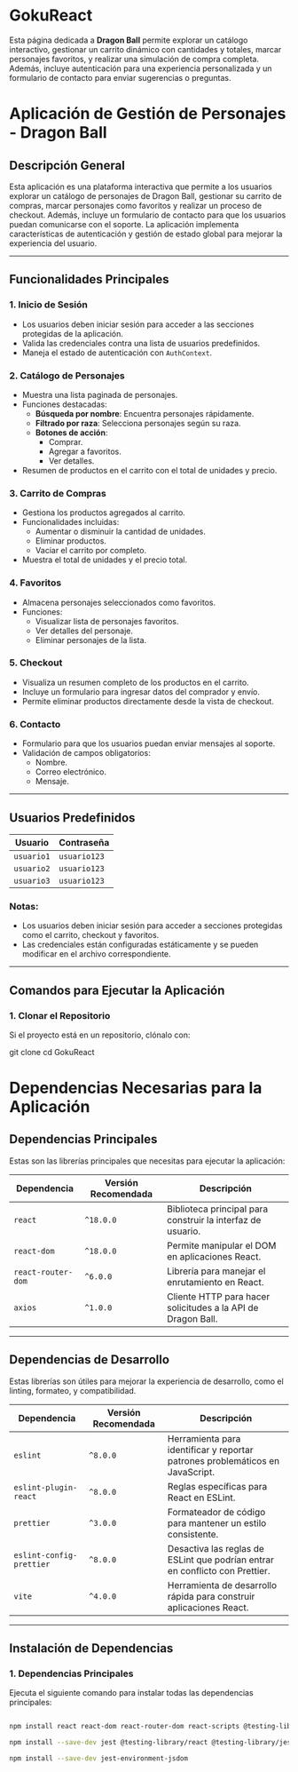 # GokuReact
Esta página dedicada a **Dragon Ball** permite explorar un catálogo interactivo, gestionar un carrito dinámico con cantidades y totales, marcar personajes favoritos, y realizar una simulación de compra completa. Además, incluye autenticación para una experiencia personalizada y un formulario de contacto para enviar sugerencias o preguntas. 

# Aplicación de Gestión de Personajes - Dragon Ball

## Descripción General

Esta aplicación es una plataforma interactiva que permite a los usuarios explorar un catálogo de personajes de Dragon Ball, gestionar su carrito de compras, marcar personajes como favoritos y realizar un proceso de checkout. Además, incluye un formulario de contacto para que los usuarios puedan comunicarse con el soporte. La aplicación implementa características de autenticación y gestión de estado global para mejorar la experiencia del usuario.

---

## Funcionalidades Principales

### 1. **Inicio de Sesión**
- Los usuarios deben iniciar sesión para acceder a las secciones protegidas de la aplicación.
- Valida las credenciales contra una lista de usuarios predefinidos.
- Maneja el estado de autenticación con `AuthContext`.

### 2. **Catálogo de Personajes**
- Muestra una lista paginada de personajes.
- Funciones destacadas:
  - **Búsqueda por nombre**: Encuentra personajes rápidamente.
  - **Filtrado por raza**: Selecciona personajes según su raza.
  - **Botones de acción**:
    - Comprar.
    - Agregar a favoritos.
    - Ver detalles.
- Resumen de productos en el carrito con el total de unidades y precio.

### 3. **Carrito de Compras**
- Gestiona los productos agregados al carrito.
- Funcionalidades incluidas:
  - Aumentar o disminuir la cantidad de unidades.
  - Eliminar productos.
  - Vaciar el carrito por completo.
- Muestra el total de unidades y el precio total.

### 4. **Favoritos**
- Almacena personajes seleccionados como favoritos.
- Funciones:
  - Visualizar lista de personajes favoritos.
  - Ver detalles del personaje.
  - Eliminar personajes de la lista.

### 5. **Checkout**
- Visualiza un resumen completo de los productos en el carrito.
- Incluye un formulario para ingresar datos del comprador y envío.
- Permite eliminar productos directamente desde la vista de checkout.

### 6. **Contacto**
- Formulario para que los usuarios puedan enviar mensajes al soporte.
- Validación de campos obligatorios:
  - Nombre.
  - Correo electrónico.
  - Mensaje.

---

## Usuarios Predefinidos

| **Usuario** | **Contraseña** |
|-------------|----------------|
| `usuario1`  | `usuario123`   |
| `usuario2`  | `usuario123`   |
| `usuario3`  | `usuario123`   |

### Notas:
- Los usuarios deben iniciar sesión para acceder a secciones protegidas como el carrito, checkout y favoritos.
- Las credenciales están configuradas estáticamente y se pueden modificar en el archivo correspondiente.

---

## Comandos para Ejecutar la Aplicación

### 1. Clonar el Repositorio
Si el proyecto está en un repositorio, clónalo con:

git clone [<URL-del-repositorio>](https://github.com/Amauta20/GokuReact.git)
cd GokuReact

# Dependencias Necesarias para la Aplicación

## Dependencias Principales
Estas son las librerías principales que necesitas para ejecutar la aplicación:

| **Dependencia**       | **Versión Recomendada** | **Descripción**                                                   |
|------------------------|-------------------------|-------------------------------------------------------------------|
| `react`               | `^18.0.0`              | Biblioteca principal para construir la interfaz de usuario.      |
| `react-dom`           | `^18.0.0`              | Permite manipular el DOM en aplicaciones React.                  |
| `react-router-dom`    | `^6.0.0`               | Librería para manejar el enrutamiento en React.                  |
| `axios`               | `^1.0.0`               | Cliente HTTP para hacer solicitudes a la API de Dragon Ball.     |

---

## Dependencias de Desarrollo
Estas librerías son útiles para mejorar la experiencia de desarrollo, como el linting, formateo, y compatibilidad.

| **Dependencia**          | **Versión Recomendada** | **Descripción**                                                                 |
|---------------------------|-------------------------|---------------------------------------------------------------------------------|
| `eslint`                 | `^8.0.0`               | Herramienta para identificar y reportar patrones problemáticos en JavaScript.  |
| `eslint-plugin-react`    | `^8.0.0`               | Reglas específicas para React en ESLint.                                       |
| `prettier`               | `^3.0.0`               | Formateador de código para mantener un estilo consistente.                     |
| `eslint-config-prettier` | `^8.0.0`               | Desactiva las reglas de ESLint que podrían entrar en conflicto con Prettier.   |
| `vite`                   | `^4.0.0`               | Herramienta de desarrollo rápida para construir aplicaciones React.            |

---

## Instalación de Dependencias

### 1. Dependencias Principales
Ejecuta el siguiente comando para instalar todas las dependencias principales:
```bash

npm install react react-dom react-router-dom react-scripts @testing-library/react @testing-library/jest-dom @testing-library/user-event jest babel-jest @babel/preset-env @babel/preset-react identity-obj-proxy eslint eslint-plugin-react eslint-plugin-jsx-a11y eslint-plugin-testing-library

npm install --save-dev jest @testing-library/react @testing-library/jest-dom @testing-library/user-event

npm install --save-dev jest-environment-jsdom

